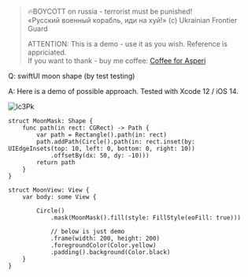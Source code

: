 >
> 🔥BOYCOTT on russia - terrorist must be punished!<br>
> «Русский военный корабль, иди на хуй!» (c) Ukrainian Frontier Guard
> 
> ATTENTION: This is a demo - use it as you wish. Reference is appriciated.<br>
> If you want to thank - buy me coffee: [Coffee for Asperi](https://secure.wayforpay.com/donate/asperi)
>

Q: swiftUI moon shape (by test testing)

A: Here is a demo of possible approach. Tested with Xcode 12 / iOS 14.

![lc3Pk](https://user-images.githubusercontent.com/62171579/184524597-864f5ef2-9e4f-44e6-bcdf-80358ae90edb.png)

```
struct MoonMask: Shape {
	func path(in rect: CGRect) -> Path {
		var path = Rectangle().path(in: rect)
		path.addPath(Circle().path(in: rect.inset(by: UIEdgeInsets(top: 10, left: 0, bottom: 0, right: 10))
			.offsetBy(dx: 50, dy: -10)))
		return path
	}
}

struct MoonView: View {
	var body: some View {

		Circle()
			.mask(MoonMask().fill(style: FillStyle(eoFill: true)))

            // below is just demo
			.frame(width: 200, height: 200)
			.foregroundColor(Color.yellow)
			.padding().background(Color.black)
	}
}
```
